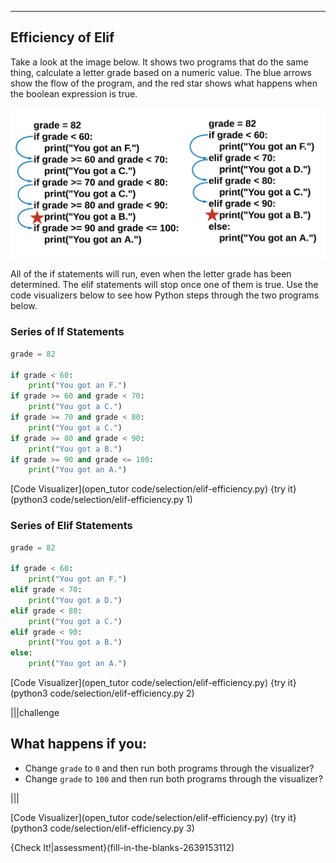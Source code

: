 ----------

## Efficiency of Elif

Take a look at the image below. It shows two programs that do the same thing, calculate a letter grade based on a numeric value. The blue arrows show the flow of the program, and the red star shows what happens when the boolean expression is true.

![Elif Efficiency](.guides/images/efficiency-elif.png)

All of the if statements will run, even when the letter grade has been determined. The elif statements will stop once one of them is true. Use the code visualizers below to see how Python steps through the two programs below.

### Series of If Statements
```python
grade = 82

if grade < 60:
    print("You got an F.")
if grade >= 60 and grade < 70:
    print("You got a C.")
if grade >= 70 and grade < 80:
    print("You got a C.")
if grade >= 80 and grade < 90:
    print("You got a B.")
if grade >= 90 and grade <= 100:
    print("You got an A.")
```

[Code Visualizer](open_tutor code/selection/elif-efficiency.py)
{try it}(python3 code/selection/elif-efficiency.py 1)

### Series of Elif Statements
```python
grade = 82

if grade < 60:
    print("You got an F.")
elif grade < 70:
    print("You got a D.")
elif grade < 80:
    print("You got a C.")
elif grade < 90:
    print("You got a B.")
else:
    print("You got an A.")
```

[Code Visualizer](open_tutor code/selection/elif-efficiency.py)
{try it}(python3 code/selection/elif-efficiency.py 2)

|||challenge
## What happens if you:
* Change `grade` to `0` and then run both programs through the visualizer?
* Change `grade` to `100` and then run both programs through the visualizer?

|||

[Code Visualizer](open_tutor code/selection/elif-efficiency.py)
{try it}(python3 code/selection/elif-efficiency.py 3)

{Check It!|assessment}(fill-in-the-blanks-2639153112)
